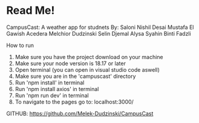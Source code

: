 # Read Me!

CampusCast: A weather app for studnets
By:
Saloni Nishil Desai
Mustafa El Gawish Acedera
Melchior Dudzinski
Selin Djemal
Alysa Syahin Binti Fadzli

How to run
1. Make sure you have the project download on your machine
2. Make sure your node version is 18.17 or later
3. Open terminal (you can open in visual studio code aswell)
4. Make sure you are in the 'campuscast' directory
5. Run 'npm install' in terminal
6. Run 'npm install axios' in terminal
7. Run 'npm run dev' in terminal
8. To navigate to the pages go to: localhost:3000/

GITHUB: https://github.com/Melek-Dudzinski/CampusCast